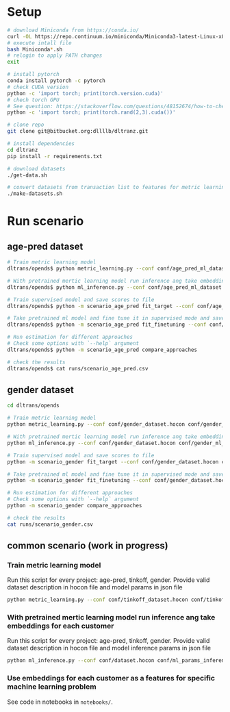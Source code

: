 # Setup

```sh
# download Miniconda from https://conda.io/
curl -OL https://repo.continuum.io/miniconda/Miniconda3-latest-Linux-x86_64.sh
# execute intall file
bash Miniconda*.sh
# relogin to apply PATH changes
exit

# install pytorch
conda install pytorch -c pytorch
# check CUDA version
python -c 'import torch; print(torch.version.cuda)'
# chech torch GPU
# See question: https://stackoverflow.com/questions/48152674/how-to-check-if-pytorch-is-using-the-gpu
python -c 'import torch; print(torch.rand(2,3).cuda())'

# clone repo
git clone git@bitbucket.org:dllllb/dltranz.git

# install dependencies
cd dltranz
pip install -r requirements.txt

# download datasets
./get-data.sh

# convert datasets from transaction list to features for metric learning
./make-datasets.sh
```

# Run scenario

## age-pred dataset

```sh
# Train metric learning model
dltrans/opends$ python metric_learning.py --conf conf/age_pred_ml_dataset.hocon conf/age_pred_ml_params_train.json

# With pretrained mertic learning model run inference ang take embeddings for each customer
dltrans/opends$ python ml_inference.py --conf conf/age_pred_ml_dataset.hocon conf/age_pred_ml_params_inference.json

# Train supervised model and save scores to file
dltrans/opends$ python -m scenario_age_pred fit_target --conf conf/age_pred_target_dataset.hocon conf/age_pred_target_params_train.json

# Take pretrained ml model and fine tune it in supervised mode and save scores to file
dltrans/opends$ python -m scenario_age_pred fit_finetuning --conf conf/age_pred_target_dataset.hocon conf/age_pred_finetuning_params_train.json

# Run estimation for different approaches
# Check some options with `--help` argument
dltrans/opends$ python -m scenario_age_pred compare_approaches

# check the results
dltrans/opends$ cat runs/scenario_age_pred.csv
```

## gender dataset

```sh
cd dltrans/opends

# Train metric learning model
python metric_learning.py --conf conf/gender_dataset.hocon conf/gender_ml_params_train.json

# With pretrained mertic learning model run inference ang take embeddings for each customer
python ml_inference.py --conf conf/gender_dataset.hocon conf/gender_ml_params_inference.json

# Train supervised model and save scores to file
python -m scenario_gender fit_target --conf conf/gender_dataset.hocon conf/gender_target_params_train.json

# Take pretrained ml model and fine tune it in supervised mode and save scores to file
python -m scenario_gender fit_finetuning --conf conf/gender_dataset.hocon conf/gender_finetuning_params_train.json

# Run estimation for different approaches
# Check some options with `--help` argument
python -m scenario_gender compare_approaches

# check the results
cat runs/scenario_gender.csv
```

## common scenario (work in progress)

### Train metric learning model

Run this script for every project: age-pred, tinkoff, gender.
Provide valid dataset description in hocon file and model params in json file

```sh
python metric_learning.py --conf conf/tinkoff_dataset.hocon conf/tinkoff_train_params.json
```

### With pretrained mertic learning model run inference ang take embeddings for each customer

Run this script for every project: age-pred, tinkoff, gender.
Provide valid dataset description in hocon file and model inference params in json file

```sh
python ml_inference.py --conf conf/dataset.hocon conf/ml_params_inference.json
```

### Use embeddings for each customer as a features for specific machine learning problem

See code in notebooks in `notebooks/`.
